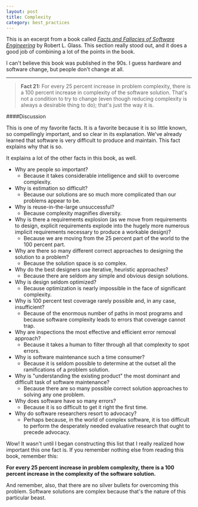 ```yaml
---
layout: post
title: Complexity
category: best_practices
---
```


This is an excerpt from a book called *[Facts and Fallacies of Software Engineering](http://www.amazon.com/Facts-Fallacies-Software-Engineering-Robert-ebook/dp/B001TKD4RG/ref=tmm_kin_title_0?_encoding=UTF8&sr=8-2&qid=1424666218)* by Robert L. Glass. This section really stood out, and it does a good job of combining a lot of the points in the book.

I can't believe this book was published in the 90s. I guess hardware and software change, but people don't change at all.

---

>**Fact 21:** For every 25 percent increase in problem complexity, there is a 100 percent increase in complexity of the software solution. That's not a condition to try to change (even though reducing complexity is always a desirable thing to do); that's just the way it is.

####Discussion

This is one of my favorite facts. It is a favorite because it is so little known, so compellingly important, and so clear in its explanation. We've already learned that software is very difficult to produce and maintain. This fact explains why that is so.

It explains a lot of the other facts in this book, as well.

* Why are people so important?
	- Because it takes considerable intelligence and skill to overcome complexity.
* Why is estimation so difficult?
	- Because our solutions are so much more complicated than our problems appear to be.
* Why is reuse-in-the-large unsuccessful?
	- Because complexity magnifies diversity.
* Why is there a requirements explosion (as we move from requirements to design, explicit
requirements explode into the hugely more numerous implicit requirements necessary to produce a workable design)?
	- Because we are moving from the 25 percent part of the world to the 100 percent part.
* Why are there so many different correct approaches to designing the solution to a problem?
	- Because the solution space is so complex.
* Why do the best designers use iterative, heuristic approaches?
	- Because there are seldom any simple and obvious design solutions.
* Why is design seldom optimized?
	- Because optimization is nearly impossible in the face of significant complexity.
* Why is 100 percent test coverage rarely possible and, in any case, insufficient?
	- Because of the enormous number of paths in most programs and because software complexity leads to errors that coverage cannot trap.
* Why are inspections the most effective and efficient error removal approach?
	- Because it takes a human to filter through all that complexity to spot errors.
* Why is software maintenance such a time consumer?
	- Because it is seldom possible to determine at the outset all the ramifications of a problem solution.
* Why is "understanding the existing product" the most dominant and difficult task of software maintenance?
	- Because there are so many possible correct solution approaches to solving any one problem.
* Why does software have so many errors?
	- Because it is so difficult to get it right the first time.
* Why do software researchers resort to advocacy?
	- Perhaps because, in the world of complex software, it is too difficult to perform the desperately needed evaluative research that ought to precede advocacy.

Wow! It wasn't until I began constructing this list that I really realized how important this one fact is. If you remember nothing else from reading this book, remember this: 

**For every 25 percent increase in problem complexity, there is a 100 percent increase in the complexity of the software solution.**

And remember, also, that there are no silver bullets for overcoming this problem. Software solutions are complex because that's the nature of this particular beast.